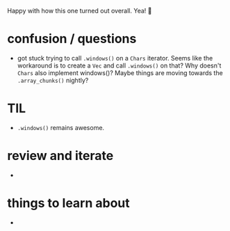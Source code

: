 Happy with how this one turned out overall. Yea! 🎉

# confusion / questions
* got stuck trying to call `.windows()` on a `Chars` iterator. Seems like the workaround is to create a `Vec` and call `.windows()` on that? Why doesn't `Chars` also implement windows()? Maybe things are moving towards the `.array_chunks()` nightly? 

# TIL
* `.windows()` remains awesome. 

# review and iterate
* 

# things to learn about
* 

